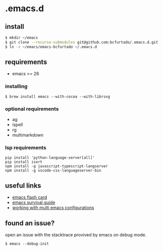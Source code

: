 # .emacs.d

## install

```sh
$ mkdir ~/emacs
$ git clone --recurse-submodules git@github.com:bcfurtado/.emacs.d.git ~/emacs/emacs-bcfurtado
$ ln -s ~/emacs/emacs-bcfurtado ~/.emacs.d
```

## requirements

- emacs >= 26

### installing
```
$ brew install emacs --with-cocoa --with-librsvg
```

### optional requirements
- ag
- ispell
- rg
- multimarkdown

### lsp requirements
```
pip install 'python-language-server[all]'
pip install isort
npm install -g javascript-typescript-langserver
npm install -g vscode-css-languageserver-bin
```


## useful links
* [emacs flash card](https://gist.github.com/bcfurtado/898d74a4610213ac7c0c4dd9b06926ea)
* [emacs survival guide](https://gist.github.com/cribeiro/4a10cf13cd789bb17aa511c263b62a65)
* [working with multi emacs configurations](https://gist.github.com/bcfurtado/fb9b37c81b27ef2bc5c8899de5a66e9c)


## found an issue?
open an issue with the stacktrace provived by emacs on debug mode.
```
$ emacs --debug-init
```
